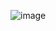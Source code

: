 ![image](https://github.com/VietTheBarbarian/Calling-Win32-without-Add-type/assets/56415307/4e0a0c1f-23f4-41dc-bb41-ae4cdf6941a2)
